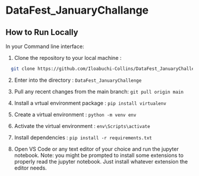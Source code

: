 # DataFest_JanuaryChallange

## How to Run Locally
  In your Command line interface:
  
  1. Clone the repository to your local machine :
  ```bash
    git clone https://github.com/Iloabuchi-Collins/DataFest_JanuaryChallenge.git
  ```
  
  2. Enter into the directory :      `DataFest_JanuaryChallenge`
  
  3. Pull any recent changes from the main branch:  `git pull origin main`
  
  4. Install a vrtual environment package :        `pip install virtualenv`
  
  5. Create a virtual environment : `python -m venv env`
  
  6. Activate the virtual environment :   `env\Scripts\activate`
  
  7. Install dependencies :  `pip install -r requirements.txt`

  8. Open VS Code or any text editor of your choice and run the jupyter notebook. 
  Note: you might be prompted to install some extensions to properly read the jupyter notebook. Just install whatever extension the editor needs.

